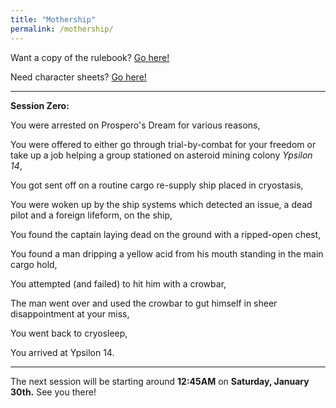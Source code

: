 ```yaml
---
title: "Mothership"
permalink: /mothership/
---
```


Want a copy of the rulebook? [Go here!](https://shop.tuesdayknightgames.com/products/mothership-rpg?variant=31762098847833)

Need character sheets? [Go here!](https://www.tuesdayknightgames.com/downloads)

---

**Session Zero:**

You were arrested on Prospero's Dream for various reasons,

You were offered to either go through trial-by-combat for your freedom or take up a job helping a group stationed on asteroid mining colony *Ypsilon 14*,

You got sent off on a routine cargo re-supply ship placed in cryostasis,

You were woken up by the ship systems which detected an issue, a dead pilot and a foreign lifeform, on the ship,

You found the captain laying dead on the ground with a ripped-open chest,

You found a man dripping a yellow acid from his mouth standing in the main cargo hold,

You attempted (and failed) to hit him with a crowbar,

The man went over and used the crowbar to gut himself in sheer disappointment at your miss,

You went back to cryosleep,

You arrived at Ypsilon 14.

---

The next session will be starting around **12:45AM** on **Saturday, January 30th.** See you there!